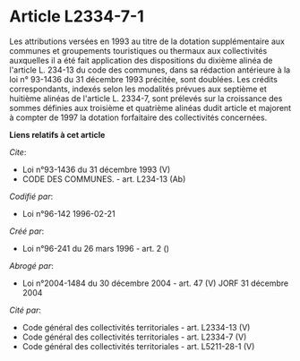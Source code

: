 # Article L2334-7-1

Les attributions versées en 1993 au titre de la dotation supplémentaire aux communes et groupements touristiques ou thermaux
aux collectivités auxquelles il a été fait application des dispositions du dixième alinéa de l'article L. 234-13 du code des
communes, dans sa rédaction antérieure à la loi n° 93-1436 du 31 décembre 1993 précitée, sont doublées. Les crédits
correspondants, indexés selon les modalités prévues aux septième et huitième alinéas de l'article L. 2334-7, sont prélevés
sur la croissance des sommes définies aux troisième et quatrième alinéas dudit article et majorent à compter de 1997 la
dotation forfaitaire des collectivités concernées.

**Liens relatifs à cet article**

_Cite_:

  - Loi n°93-1436 du 31 décembre 1993 (V)
  - CODE DES COMMUNES. - art. L234-13 (Ab)

_Codifié par_:

  - Loi n°96-142 1996-02-21

_Créé par_:

  - Loi n°96-241 du 26 mars 1996 - art. 2 ()

_Abrogé par_:

  - Loi n°2004-1484 du 30 décembre 2004 - art. 47 (V) JORF 31 décembre 2004

_Cité par_:

  - Code général des collectivités territoriales - art. L2334-13 (V)
  - Code général des collectivités territoriales - art. L2334-7 (V)
  - Code général des collectivités territoriales - art. L5211-28-1 (V)
